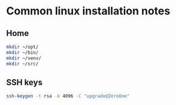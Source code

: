 # Common linux installation notes

## Home

```bash
mkdir ~/opt/
mkdir ~/bin/
mkdir ~/venv/
mkdir ~/src/
```

## SSH keys

```bash
ssh-keygen -t rsa -b 4096 -C "upgrade@ZeroOne"
```